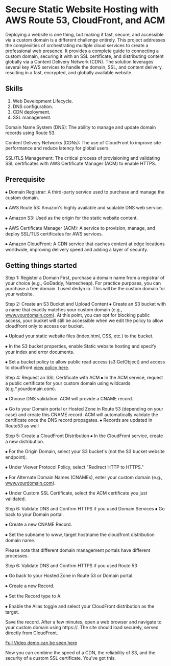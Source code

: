 # Secure Static Website Hosting with AWS Route 53, CloudFront, and ACM

Deploying a website is one thing, but making it fast, secure, and accessible via a custom domain is a different challenge entirely. This project addresses the complexities of orchestrating multiple cloud services to create a professional web presence. It provides a complete guide to connecting a custom domain, securing it with an SSL certificate, and distributing content globally via a Content Delivery Network (CDN). The solution leverages several key AWS services to handle the domain, SSL, and content delivery, resulting in a fast, encrypted, and globally available website.

## Skills
1.	Web Development Lifecycle.
2.	DNS configuration.
3.	CDN deployment.
4.	SSL management.


Domain Name System (DNS): The ability to manage and update domain records using Route 53.

Content Delivery Networks (CDNs): The use of CloudFront to improve site performance and reduce latency for global users.

SSL/TLS Management: The critical process of provisioning and validating SSL certificates with AWS Certificate Manager (ACM) to enable HTTPS.


## Prerequisite

⦁	Domain Registrar: A third-party service used to purchase and manage the custom domain.

⦁	AWS Route 53: Amazon's highly available and scalable DNS web service.

⦁	Amazon S3: Used as the origin for the static website content.

⦁	AWS Certificate Manager (ACM): A service to provision, manage, and deploy SSL/TLS certificates for AWS services.

⦁	Amazon CloudFront: A CDN service that caches content at edge locations worldwide, improving delivery speed and adding a layer of security.

## Getting things started

Step 1: Register a Domain
First, purchase a domain name from a registrar of your choice (e.g., GoDaddy, Namecheap). For practice purposes, you can purchase a free domain. I used dedyn.io. This will be the custom domain for your website.

Step 2: Create an S3 Bucket and Upload Content
⦁	Create an S3 bucket with a name that exactly matches your custom domain (e.g., www.yourdomain.com). At this point, you can opt for blocking public access, your bucket will still be accessible when we edit the policy to allow cloudfront only to access our bucket.

⦁	Upload your static website files (index.html, CSS, etc.) to the bucket.

⦁	In the S3 bucket properties, enable Static website hosting and specify your index and error documents.

⦁	Set a bucket policy to allow public read access (s3:GetObject) and access to cloudfront [view policy here](https://github.com/DevTaraKuds/csn-bootcamp/tree/main/Custom%20Domains%20and%20Certificate%20Management).

Step 4: Request an SSL Certificate with ACM
⦁	In the ACM service, request a public certificate for your custom domain using wildcards (e.g.*.yourdomain.com).

⦁	Choose DNS validation. ACM will provide a CNAME record.

⦁	Go to your Domain portal or Hosted Zone in Route 53 (depending on your case) and create this CNAME record. ACM will automatically validate the certificate once the DNS record propagates.
⦁	Records are updated in Route53 as well

Step 5: Create a CloudFront Distribution
⦁	In the CloudFront service, create a new distribution.

⦁	For the Origin Domain, select your S3 bucket's  (not the S3 bucket website endpoint).

⦁	Under Viewer Protocol Policy, select "Redirect HTTP to HTTPS."

⦁	For Alternate Domain Names (CNAMEs), enter your custom domain (e.g., www.yourdomain.com).

⦁	Under Custom SSL Certificate, select the ACM certificate you just validated.

Step 6: Validate DNS and Confirm HTTPS if you used Domain Services
⦁	Go back to your Domain portal.

⦁	Create a new CNAME Record.

⦁	Set the subname to www, target hostname the cloudfront distribution domain name.

Please note that different domain management portals have different processes.

Step 6: Validate DNS and Confirm HTTPS if you used Route 53

⦁	Go back to your Hosted Zone in Route 53 or Domain portal.

⦁	Create a new Record.

⦁	Set the Record type to A.

⦁	Enable the Alias toggle and select your CloudFront distribution as the target.

Save the record. After a few minutes, open a web browser and navigate to your custom domain using https://. The site should load securely, served directly from CloudFront.

[Full Video demo can be seen here](https://youtu.be/Ay5UMI2-EFE)

Now you can combine the speed of a CDN, the reliability of S3, and the security of a custom SSL certificate. You've got this.
